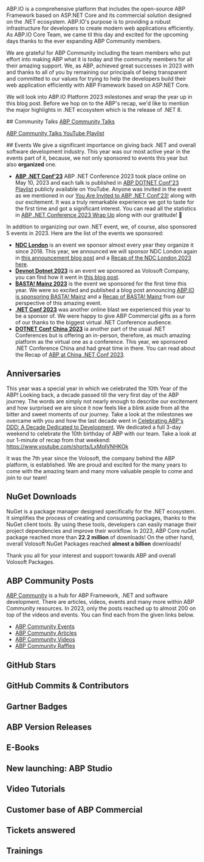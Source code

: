 ABP.IO is a comprehensive platform that includes the open-source ABP Framework based on ASP.NET Core and its commercial solution designed on the .NET ecosystem. ABP.IO's purpose is to providing a robust infrastructure for developers to create modern web applications efficiently. As ABP.IO Core Team, we came til this day and excited for the upcoming days thanks to the ever expanding ABP Community members.

We are grateful for ABP Community including the team members who put effort into making ABP what it is today and the community members for all their amazing support. We, as ABP, achieved great successes in 2023 with and thanks to all of you by remaining our principals of being transparent and committed to our values for trying to help the developers build their web application efficiently with ABP Framework based on ASP.NET Core.

We will look into ABP.IO Platform 2023 milestones and wrap the year up in this blog post. Before we hop on to the ABP's recap, we'd like to mention the major highlights in .NET ecosystem which is the release of .NET 8.


## Community Talks
[ABP Community Talks](https://community.abp.io/events#abp-community-talks)

[ABP Community Talks YouTube Playlist](https://www.youtube.com/playlist?list=PLsNclT2aHJcOsPustEkzG6DywiO8eh0lB)

## Events
We give a significant importance on giving back .NET and overall software development industry. This year was our most active year in the events part of it, because, we not only sponsored to events this year but also **organized** one.
* **[ABP .NET Conf'23](https://abp.io/conference/2023)** ABP .NET Conference 2023 took place online on May 10, 2023 and each talk is published in [ABP DOTNET Conf'23 Playlist](https://www.youtube.com/playlist?list=PLsNclT2aHJcPTA3D4fIF10fsbhbckEbBC) publicly available on YouTube. Anyone was invited in the event as we mentioned in our [You Are Invited to ABP .NET Conf'23!](https://blog.abp.io/abp/You-Are-Invited-to-ABP-dotNET-Conf23) along with our excitement. It was a truly remarkable experience we got to taste for the first time and got a significant interest. You can read all the statistics in [ABP .NET Conference 2023 Wrap Up](https://blog.abp.io/abp/ABP-.NET-Conference-2023-Wrap-Up) along with our gratitude! 🙂

In addition to organizing our own .NET event, we, of course, also sponsored 5 events in 2023. Here are the list of the events we sponsored:
* **[NDC London](https://ndclondon.com/)** is an event we sponsor almost every year they organize it since 2018. This year, we announced we will sponsor NDC London again in [this announcement blog post](https://blog.abp.io/abp/ABP.IO-is-sponsoring-NDC-London-2023) and a [Recap of the NDC London 2023 here](https://blog.abp.io/abp/What%E2%80%99s-NEW-in-NDC-London-2023).
* **[Devnot Dotnet 2023](https://dotnet.devnot.com/)** is an event we sponsored as Volosoft Company, you can find how it went in [this blog post](https://volosoft.com/Blog/Reflecting-on-Devnot-Dotnet-Conference-2023).
* **[BASTA! Mainz 2023](https://basta.net/mainz-en/)** is the event we sponsored for the first time this year. We were so excited and published a blog post announcing [ABP.IO is sponsoring BASTA! Mainz](https://blog.abp.io/abp/ABP.IO-is-sponsoring-BASTA!-Mainz-2023) and a [Recap of BASTA! Mainz](https://volosoft.com/blog/BASTA-Mainz-2023-What-a-Blast-in-Germany) from our perspective of this amazing event.
* **[.NET Conf 2023](https://www.dotnetconf.net/)** was another online blast we experienced this year to be a sponsor of. We were happy to give ABP Commercial gifts as a form of our thanks to the biggest virtual .NET Conference audience.
* **[DOTNET Conf China 2023](https://chinaevent.microsoft.com/events/details/5f625a2b-206c-4838-b2af-079b3ea27270)** ia another part of the usual .NET Conferences but is offering an in-person, therefore, as much amazing platform as the virtual one as a conference. This year, we sponsored .NET Conference China and had great time in there. You can read about the Recap of [ABP at China .NET Conf 2023](https://blog.abp.io/abp/ABP-at-China-NET-Conf-2023).

## Anniversaries
This year was a special year in which we celebrated the 10th Year of the ABP! Looking back, a decade passed till the very first day of the ABP journey. The words are simply not nearly enough to describe our excitement and how surprised we are since it now feels like a blink aside from all the bitter and sweet moments of our journey. Take a look at the milestones we overcame with you and how the last decade went in [Celebrating ABP's DDD: A Decade Dedicated to Development](https://blog.abp.io/abp/Celebrating-ABP%2527s-DDD%253A-A-Decade-Dedicated-to-Development). We dedicated a full 3-day weekend to celebrate the 10th birthday of ABP with our team. Take a look at our 1-minute of recap from that weekend:
https://www.youtube.com/shorts/LxMqIVNHKOk

It was the 7th year since the Volosoft, the company behind the ABP platform, is established. We are proud and excited for the many years to come with the amazing team and many more valuable people to come and join to our team!

## NuGet Downloads
NuGet is a package manager designed specifically for the .NET ecosystem. It simplifies the process of creating and consuming packages, thanks to the NuGet client tools. By using these tools, developers can easily manage their project dependencies and improve their workflow.
In 2023, ABP Core nuGet package reached more than **22.2 million** of downloads! 
On the other hand, overall Volosoft NuGet Packages reached **almost a billion** downloads!

Thank you all for your interest and support towards ABP and overall Volosoft Packages.

## ABP Community Posts
[ABP Community](https://community.abp.io/) is a hub for ABP Framework, .NET and software development. There are articles, videos, events and many more within ABP Community resources. In 2023, only the posts reached up to almost 200 on top of the videos and events. You can find each from the given links below.
* [ABP Community Events](https://community.abp.io/events)
* [ABP Community Articles](https://community.abp.io/posts)
* [ABP Community Videos](https://community.abp.io/videos)
* [ABP Community Raffles](https://community.abp.io/raffles)

## GitHub Stars


## GitHub Commits & Contributors

## Gartner Badges

## ABP Version Releases

## E-Books

## New launching: ABP Studio

## Video Tutorials

## Customer base of ABP Commercial

## Tickets answered

## Trainings
